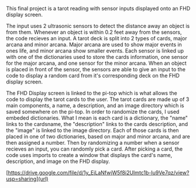 This final project is a tarot reading with sensor inputs displayed onto an FHD display screen.

The input uses 2 ultrasonic sensors to detect the distance away an object is from them. Whenever an object is within 0.2 feet away from the sensors, the code recieves an input.
A tarot deck is split into 2 types of cards, major arcana and minor arcana. Major arcana are used to show major events in ones life, and minor arcana show smaller events.
Each sensor is linked up with one of the dictionaries used to store the cards information, one sensor for the major arcana, and one sensor for the minor arcana.
When an object is placed in front of the sensor, the sensors are able to give an input to the code to display a random card from it's corresponding deck on the FHD display screen.

The FHD Display screen is linked to the pi-top which is what allows the code to display the tarot cards to the user.
The tarot cards are made up of 3 main components, a name, a description, and an image directory which is saved somewhere on the pi-top.
In order to randomize the cards, I used embeded dictionaries.
What I mean is each card is a dictionary, the "name" links to the cardsname, the "description" links to the cards description, and the "image" is linked to the image directory.
Each of those cards is then placed in one of two dictionaries, based on major and minor arcana, and are then assigned a number.
Then by randomizing a number when a sensor recieves an input, you can randomly pick a card.
After picking a card, the code uses imports to create a window that displays the card's name, description, and image on the FHD display.

[https://drive.google.com/file/d/1y_EjLaNfwjW5f8i2UImtc1b-Iu9Ve7qz/view?usp=sharing](url)
